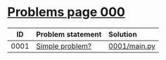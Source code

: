# [Problems page 000](https://www.e-olymp.com/en/problems?page=0)


| ID | Problem statement                                         | Solution                     |
|:--:|:----------------------------------------------------------|:-----------------------------|
|0001|[Simple problem?](https://www.e-olymp.com/en/problems/1452)|[0001/main.py](0001/main.py)  |
